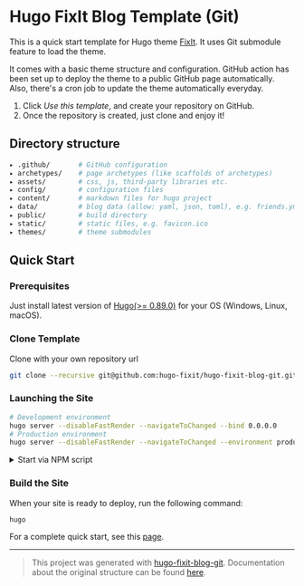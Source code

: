 # Hugo FixIt Blog Template (Git)

This is a quick start template for Hugo theme [FixIt](https://github.com/hugo-fixit/FixIt). It uses Git submodule feature to load the theme.

It comes with a basic theme structure and configuration. GitHub action has been set up to deploy the theme to a public GitHub page automatically. Also, there's a cron job to update the theme automatically everyday.

1. Click *Use this template*, and create your repository on GitHub.
2. Once the repository is created, just clone and enjoy it!

## Directory structure

```bash
▸ .github/       # GitHub configuration
▸ archetypes/    # page archetypes (like scaffolds of archetypes)
▸ assets/        # css, js, third-party libraries etc.
▸ config/        # configuration files
▸ content/       # markdown files for hugo project
▸ data/          # blog data (allow: yaml, json, toml), e.g. friends.yml
▸ public/        # build directory
▸ static/        # static files, e.g. favicon.ico
▸ themes/        # theme submodules
```

## Quick Start

### Prerequisites

Just install latest version of [Hugo(>= 0.89.0)](https://gohugo.io/installation/) for your OS (Windows, Linux, macOS).


### Clone Template

Clone with your own repository url

```bash
git clone --recursive git@github.com:hugo-fixit/hugo-fixit-blog-git.git
```

### Launching the Site

```bash
# Development environment
hugo server --disableFastRender --navigateToChanged --bind 0.0.0.0
# Production environment
hugo server --disableFastRender --navigateToChanged --environment production --bind 0.0.0.0
```

<details>
  <summary>Start via NPM script</summary>

  ```bash
  npm install
  # build the blog
  npm run build
  # run a local debugging server with watch
  npm run server
  # run a local debugging server in production environment
  npm run server:production
  # update theme submodules
  npm run update:theme
  ```

</details>


### Build the Site

When your site is ready to deploy, run the following command:

```bash
hugo
```

For a complete quick start, see this [page](https://fixit.lruihao.cn/documentation/getting-started/).

---

> This project was generated with [hugo-fixit-blog-git](https://github.com/hugo-fixit/hugo-fixit-blog-git). Documentation about the original structure can be found [here](https://github.com/hugo-fixit/hugo-fixit-blog-git#directory-structure).
